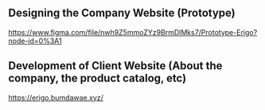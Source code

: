 ## Designing the Company Website (Prototype)
https://www.figma.com/file/nwh9Z5mmoZYz9BrmDlMks7/Prototype-Erigo?node-id=0%3A1

## Development of Client Website (About the company, the product catalog, etc)
https://erigo.bumdawae.xyz/